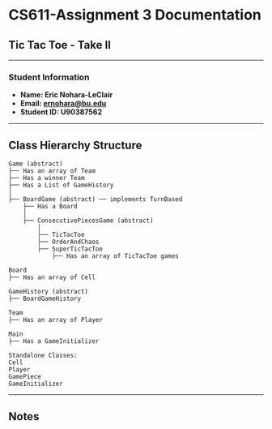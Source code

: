 # CS611-Assignment 3 Documentation

## Tic Tac Toe - Take II

---

### Student Information
- **Name: Eric Nohara-LeClair**  
- **Email: ernohara@bu.edu**  
- **Student ID: U90387562**  

---

## Class Hierarchy Structure

```
Game (abstract)
├── Has an array of Team
├── Has a winner Team
├── Has a List of GameHistory
│
├── BoardGame (abstract) ── implements TurnBased
    ├── Has a Board
    │
    ├── ConsecutivePiecesGame (abstract)
        │
        ├── TicTacToe
        ├── OrderAndChaos
        ├── SuperTicTacToe
            ├── Has an array of TicTacToe games

Board
├── Has an array of Cell

GameHistory (abstract)
├── BoardGameHistory

Team
├── Has an array of Player

Main
├── Has a GameInitializer

Standalone Classes:
Cell
Player
GamePiece
GameInitializer
```

---

## Notes



